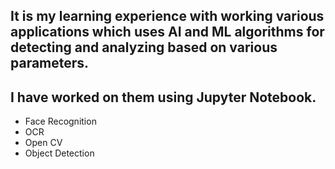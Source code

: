 ## It is my learning experience  with working  various applications which uses AI and ML algorithms for detecting and analyzing based on various parameters.
## I have worked on them using Jupyter Notebook.
* Face Recognition
* OCR
* Open CV
* Object Detection
